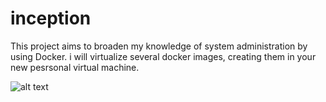 # inception
This project aims to broaden my knowledge of system administration by using Docker. i will virtualize several docker images, creating them in your new pesrsonal virtual machine.

![alt text](https://github.com/Azraoui/inception/main/diagram.png?raw=true)
